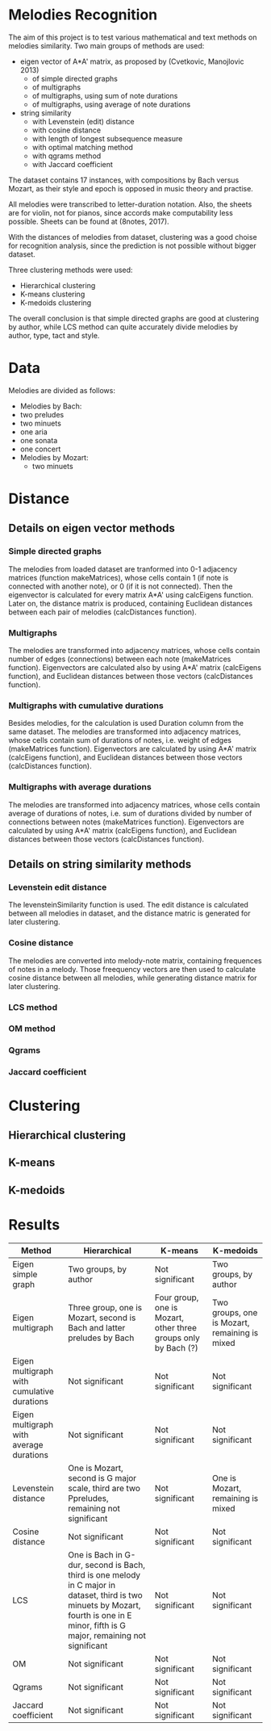 # Melodies Recognition

The aim of this project is to test various mathematical and text methods on melodies similarity. 
Two main groups of methods are used:
* eigen vector of A*A' matrix, as proposed by (Cvetkovic, Manojlovic 2013)
  * of simple directed graphs
  * of multigraphs
  * of multigraphs, using sum of note durations
  * of multigraphs, using average of note durations
* string similarity
  * with Levenstein (edit) distance
  * with cosine distance
  * with length of longest subsequence measure
  * with optimal matching method
  * with qgrams method
  * with Jaccard coefficient
  

The dataset contains 17 instances, with compositions by Bach versus Mozart, as their style and epoch is opposed in music theory and practise. 

All melodies were transcribed to letter-duration notation. Also, the sheets are for violin, not for pianos, since accords make computability less possible. Sheets can be found at (8notes, 2017). 

With the distances of melodies from dataset, clustering was a good choise for recognition analysis, since the prediction is not possible without bigger dataset.

Three clustering methods were used:
  * Hierarchical clustering
  * K-means clustering
  * K-medoids clustering

The overall conclusion is that simple directed graphs are good at clustering by author, while LCS method can quite accurately divide melodies by author, type, tact and style.

# Data
Melodies are divided as follows:
  * Melodies by Bach:
   * two preludes
   * two minuets
   * one aria
   * one sonata
   * one concert
  * Melodies by Mozart:
    * two minuets
# Distance
## Details on eigen vector methods
### Simple directed graphs
The melodies from loaded dataset are tranformed into 0-1 adjacency matrices (function makeMatrices), whose cells contain 1 (if note is connected with another note), or 0 (if it is not connected). Then the eigenvector is calculated for every matrix A\*A' using calcEigens function. Later on, the distance matrix is produced, containing Euclidean distances between each pair of melodies (calcDistances function). 
### Multigraphs
The melodies are transformed into adjacency matrices, whose cells contain number of edges (connections) between each note (makeMatrices function). Eigenvectors are calculated also by using A\*A' matrix (calcEigens function), and Euclidean distances between those vectors (calcDistances function). 
### Multigraphs with cumulative durations
Besides melodies, for the calculation is used Duration column from the same dataset. The melodies are transformed into adjacency matrices, whose cells contain sum of durations of notes, i.e. weight of edges (makeMatrices function). Eigenvectors are calculated by using A\*A' matrix (calcEigens function), and Euclidean distances between those vectors (calcDistances function). 
### Multigraphs with average durations
The melodies are transformed into adjacency matrices, whose cells contain average of durations of notes, i.e. sum of durations divided by number of connections between notes (makeMatrices function). Eigenvectors are calculated by using A\*A' matrix (calcEigens function), and Euclidean distances between those vectors (calcDistances function). 
## Details on string similarity methods
### Levenstein edit distance
The levensteinSimilarity function is used. The edit distance is calculated between all melodies in dataset, and the distance matric is generated for later clustering. 
### Cosine distance
The melodies are converted into melody-note matrix, containing frequences of notes in a melody. Those freequency vectors are then used to calculate cosine distance between all melodies, while generating distance matrix for later clustering.
### LCS method
### OM method
### Qgrams
### Jaccard coefficient

# Clustering
## Hierarchical clustering
## K-means
## K-medoids

# Results

| Method                        | Hierarchical                         | K-means                      | K-medoids                    |
| ------------------------------| ------------------------------------ |------------------------------|------------------------------|
| Eigen simple graph | Two groups, by author | Not significant | Two groups, by author |
| Eigen multigraph | Three group, one is Mozart, second is Bach and latter preludes by Bach| Four group, one is Mozart, other three groups only by Bach (?)|Two groups, one is Mozart, remaining is mixed |
| Eigen multigraph with cumulative durations | Not significant | Not significant | Not significant |
| Eigen multigraph with average durations | Not significant | Not significant | Not significant |
| Levenstein distance | One is Mozart, second is G major scale, third are two Ppreludes, remaining not significant | Not significant | One is Mozart, remaining is mixed |
| Cosine distance | Not significant | Not significant | Not significant |
| LCS  | One is Bach in G-dur, second is Bach, third is one melody in C major in dataset, third is two minuets by Mozart, fourth is one in E minor, fifth is G major, remaining not significant | Not significant | Not significant |
| OM | Not significant | Not significant | Not significant |
| Qgrams| Not significant | Not significant | Not significant |
| Jaccard coefficient | Not significant | Not significant | Not significant |
